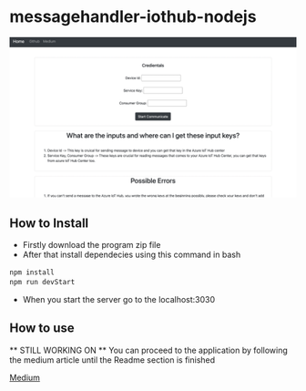 # messagehandler-iothub-nodejs

![Screenshot](homepage.png)

## How to Install

- Firstly download the program zip file
- After that install dependecies using this command in bash

```bash
npm install
npm run devStart
 ```
  - When you start the server go to the localhost:3030
  
 ## How to use
 
** STILL WORKING ON **
You can proceed to the application by following the medium article until the Readme section is finished 

[Medium](https://medium.com/@erhan_namli/control-your-raspberry-pi-remotely-over-the-internet-using-microsoft-azure-services-part-2-fa64a40bfd85)
